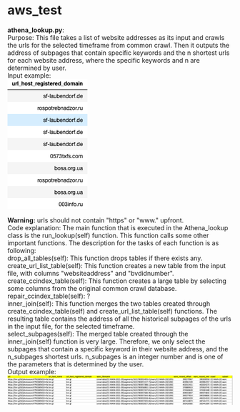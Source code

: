 # aws_test


**athena_lookup.py**: \
Purpose: This file takes a list of website addresses as its input and crawls the urls for the selected timeframe from common crawl. Then it outputs the address of subpages that contain specific keywords and the n shortest urls for each website address, where the specific keywords and n are determined by user. \
Input example: \
![alt ](input1.png)

**Warning:** urls should not contain "https" or "www." upfront. \
Code explanation: The main function that is executed in the Athena_lookup class is the run_lookup(self) function. This function calls some other important functions. The description for the tasks of each function is as following: \
drop_all_tables(self): This function drops tables if there exists any. \
create_url_list_table(self): This function creates a new table from the input file, with columns "websiteaddress" and "bvdidnumber".\
create_ccindex_table(self): This function creates a large table by selecting some columns from the original common crawl database.\
repair_ccindex_table(self): ?\
inner_join(self): This function merges the two tables created through create_ccindex_table(self) and create_url_list_table(self) functions. The resulting table contains the address of all the historical subpages of the urls in the input file, for the selected timeframe.   \
select_subpages(self): The merged table created through the inner_join(self) function is very large. Therefore, we only select the subpages that contain a specific keyword in their website address, and the n_subpages shortest urls. n_subpages is an integer number and is one of the parameters that is determined by the user. \
Output example:\
![alt ](output1.png)






